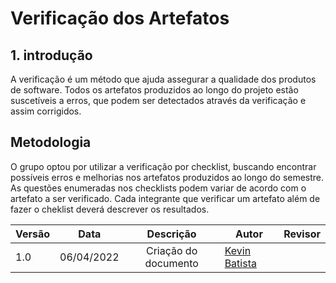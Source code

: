 # Verificação dos Artefatos
## 1. introdução

A verificação é um método que ajuda assegurar a qualidade dos produtos de software. Todos os artefatos produzidos ao longo do projeto estão suscetíveis a erros, que podem ser detectados através da verificação e assim corrigidos. 

## Metodologia
O grupo optou por utilizar a verificação por checklist, buscando encontrar possíveis erros e melhorias nos artefatos produzidos ao longo do semestre. As questões enumeradas nos checklists podem variar de acordo com o artefato a ser verificado. Cada integrante que verificar um artefato além de fazer o cheklist deverá descrever os resultados.

|Versão|Data|Descrição|Autor|Revisor|
|------|----|:---------:|-----|-----|
|1.0|06/04/2022| Criação do documento | [Kevin Batista](https://github.com/k3vin-batista)||
